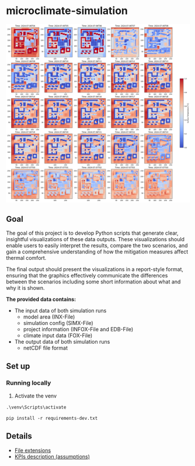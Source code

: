 # microclimate-simulation

![Surface Temperature plot (TSurf)](assets/TSurf_output_statusquo.png)

## Goal

The goal of this project is to develop Python scripts that generate clear, insightful visualizations
of these data outputs. These visualizations should enable users to easily interpret
the results, compare the two scenarios, and gain a comprehensive understanding
of how the mitigation measures affect thermal comfort.

The final output should present the visualizations in a report-style format,
ensuring that the graphics effectively communicate the differences between the
scenarios including some short information about what and why it is shown.

**The provided data contains:**

- The input data of both simulation runs
  - model area (INX-File)
  - simulation config (SIMX-File)
  - project information (INFOX-File and EDB-File)
  - climate input data (FOX-File)
- The output data of both simulation runs
  - netCDF file format

## Set up

### Running locally

1. Activate the venv

```
.\venv\Scripts\activate
```

```
pip install -r requirements-dev.txt
```

## Details

- [File extensions](data/file_extensions.md)
- [KPIs description (assumptions)](notebooks/kpis_description.md)
